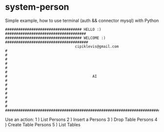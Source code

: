 # system-person
Simple example, how to use terminal (auth &amp;&amp; connector mysql) with Python
```shell
################################### HELLO :) #####################################
################################### WELCOME :) ######################################
                                cipiklevis@gmail.com                                  
#                                                                                   #
#                                                                                   #
#                                                                                   #
#                                       AI                                          #
#                                                                                   #
#                                                                                   #
#                                                                                   #
#####################################################################################
```
Use an action:
1 ) List Persons
2 ) Insert a Persons
3 ) Drop Table Persons
4 ) Create Table Persons
5 ) List Tables
